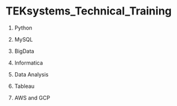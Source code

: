 # TEKsystems_Technical_Training
1. Python

2. MySQL

3. BigData

4. Informatica

5. Data Analysis

6. Tableau

7. AWS and GCP
